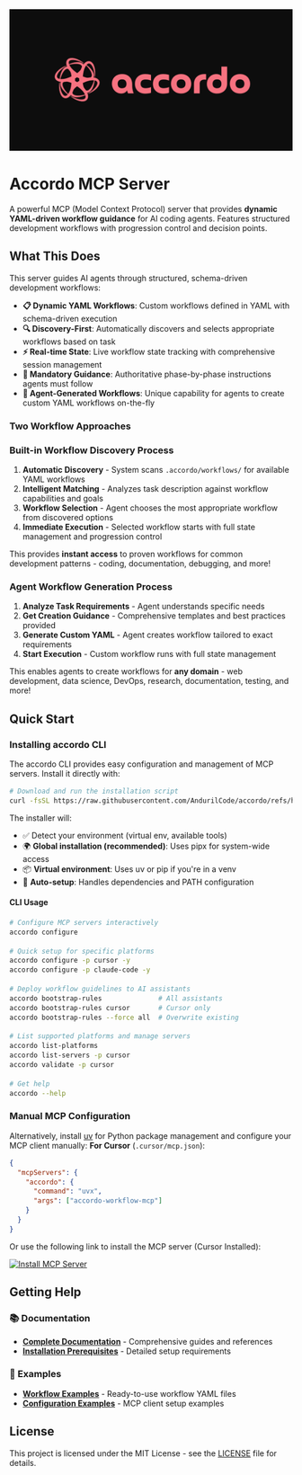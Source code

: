 <div align="center">
  <img src="logo.png" alt="Accordo Logo" width="1000"/>
</div>

# Accordo MCP Server

A powerful MCP (Model Context Protocol) server that provides **dynamic YAML-driven workflow guidance** for AI coding agents. Features structured development workflows with progression control and decision points.

## What This Does

This server guides AI agents through structured, schema-driven development workflows:
- **📋 Dynamic YAML Workflows**: Custom workflows defined in YAML with schema-driven execution
- **🔍 Discovery-First**: Automatically discovers and selects appropriate workflows based on task
- **⚡ Real-time State**: Live workflow state tracking with comprehensive session management
- **🎯 Mandatory Guidance**: Authoritative phase-by-phase instructions agents must follow
- **🤖 Agent-Generated Workflows**: Unique capability for agents to create custom YAML workflows on-the-fly

### Two Workflow Approaches

### Built-in Workflow Discovery Process

1. **Automatic Discovery** - System scans `.accordo/workflows/` for available YAML workflows
2. **Intelligent Matching** - Analyzes task description against workflow capabilities and goals
3. **Workflow Selection** - Agent chooses the most appropriate workflow from discovered options
4. **Immediate Execution** - Selected workflow starts with full state management and progression control

This provides **instant access** to proven workflows for common development patterns - coding, documentation, debugging, and more!

### Agent Workflow Generation Process

1. **Analyze Task Requirements** - Agent understands specific needs
2. **Get Creation Guidance** - Comprehensive templates and best practices provided
3. **Generate Custom YAML** - Agent creates workflow tailored to exact requirements
4. **Start Execution** - Custom workflow runs with full state management

This enables agents to create workflows for **any domain** - web development, data science, DevOps, research, documentation, testing, and more!

## Quick Start

### Installing **accordo CLI**

The accordo CLI provides easy configuration and management of MCP servers. Install it directly with:

```bash
# Download and run the installation script
curl -fsSL https://raw.githubusercontent.com/AndurilCode/accordo/refs/heads/main/install.sh | bash
```

The installer will:
- ✅ Detect your environment (virtual env, available tools)
- 🌍 **Global installation (recommended)**: Uses pipx for system-wide access
- 📦 **Virtual environment**: Uses uv or pip if you're in a venv
- 🔧 **Auto-setup**: Handles dependencies and PATH configuration

#### CLI Usage

```bash
# Configure MCP servers interactively
accordo configure

# Quick setup for specific platforms
accordo configure -p cursor -y
accordo configure -p claude-code -y

# Deploy workflow guidelines to AI assistants
accordo bootstrap-rules              # All assistants
accordo bootstrap-rules cursor       # Cursor only
accordo bootstrap-rules --force all  # Overwrite existing

# List supported platforms and manage servers
accordo list-platforms
accordo list-servers -p cursor
accordo validate -p cursor

# Get help
accordo --help
```

### Manual MCP Configuration

Alternatively, install [uv](https://docs.astral.sh/uv/) for Python package management and configure your MCP client manually:
**For Cursor** (`.cursor/mcp.json`):

```json
{
  "mcpServers": {
    "accordo": {
      "command": "uvx",
      "args": ["accordo-workflow-mcp"]
    }
  }
}
```

Or use the following link to install the MCP server (Cursor Installed):

[![Install MCP Server](https://cursor.com/deeplink/mcp-install-dark.svg)](https://cursor.com/install-mcp?name=accordo&config=eyJjb21tYW5kIjoidXZ4IC0tZnJvbSBnaXQraHR0cHM6Ly9naXRodWIuY29tL0FuZHVyaWxDb2RlL2FjY29yZG9AbWFpbiBhY2NvcmRvLW1jcCJ9)

## Getting Help

### 📚 Documentation
- **[Complete Documentation](docs/)** - Comprehensive guides and references
- **[Installation Prerequisites](docs/installation/prerequisites.md)** - Detailed setup requirements

### 🎯 Examples
- **[Workflow Examples](examples/workflows/)** - Ready-to-use workflow YAML files
- **[Configuration Examples](examples/configurations/)** - MCP client setup examples

## License

This project is licensed under the MIT License - see the [LICENSE](LICENSE) file for details.